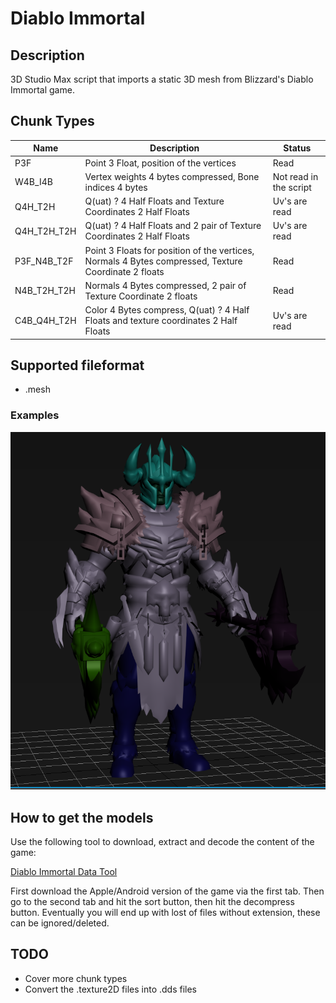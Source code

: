 # Diablo Immortal

## Description

3D Studio Max script that imports a static 3D mesh from Blizzard's Diablo Immortal game.

## Chunk Types

|Name|Description|Status|
|--|--|--|
|P3F|Point 3 Float, position of the vertices|Read
|W4B_I4B|Vertex weights 4 bytes compressed, Bone indices 4 bytes|Not read in the script
|Q4H_T2H|Q(uat) ? 4 Half Floats and Texture Coordinates 2 Half Floats|Uv's are read
|Q4H_T2H_T2H|Q(uat) ? 4 Half Floats and 2 pair of Texture Coordinates 2 Half Floats|Uv's are read
|P3F_N4B_T2F|Point 3 Floats for position of the vertices, Normals 4 Bytes compressed, Texture Coordinate 2 floats|Read
|N4B_T2H_T2H|Normals 4 Bytes compressed, 2 pair of Texture Coordinate 2 floats|Read
|C4B_Q4H_T2H|Color 4 Bytes compress, Q(uat) ? 4 Half Floats and texture coordinates 2 Half Floats| Uv's are read

## Supported fileformat
- .mesh

### Examples
![diablo import example](../../images/diablo_immortal_screen_01.png)

## How to get the models

Use the following tool to download, extract and decode the content of the game:

[Diablo Immortal Data Tool](https://github.com/CucFlavius/DIDT)

First download the Apple/Android version of the game via the first tab.
Then go to the second tab and hit the sort button, then hit the decompress button.
Eventually you will end up with lost of files without extension, these can be ignored/deleted.

## TODO

- Cover more chunk types
- Convert the .texture2D files into .dds files
